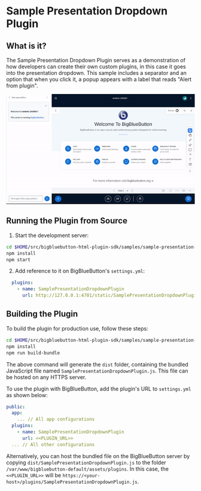 # Sample Presentation Dropdown Plugin

## What is it?

The Sample Presentation Dropdown Plugin serves as a demonstration of how developers can create their own custom plugins, in this case it goes into the presentation dropdown. This sample includes a separator and an option that when you click it, a popup appears with a label that reads "Alert from plugin".

![Gif of plugin demo](./public/assets/plugin.gif)

## Running the Plugin from Source

1. Start the development server:

```bash
cd $HOME/src/bigbluebutton-html-plugin-sdk/samples/sample-presentation-dropdown-plugin
npm install
npm start
```

2. Add reference to it on BigBlueButton's `settings.yml`:

```yaml
  plugins:
    - name: SamplePresentationDropdownPlugin
      url: http://127.0.0.1:4701/static/SamplePresentationDropdownPlugin.js
```

## Building the Plugin

To build the plugin for production use, follow these steps:

```bash
cd $HOME/src/bigbluebutton-html-plugin-sdk/samples/sample-presentation-dropdown-plugin
npm install
npm run build-bundle
```

The above command will generate the `dist` folder, containing the bundled JavaScript file named `SamplePresentationDropdownPlugin.js`. This file can be hosted on any HTTPS server.

To use the plugin with BigBlueButton, add the plugin's URL to `settings.yml` as shown below:

```yaml
public:
  app:
    ... // All app configurations
  plugins:
    - name: SamplePresentationDropdownPlugin
      url: <<PLUGIN_URL>>
  ... // All other configurations
```

Alternatively, you can host the bundled file on the BigBlueButton server by copying `dist/SamplePresentationDropdownPlugin.js` to the folder `/var/www/bigbluebutton-default/assets/plugins`. In this case, the `<<PLUGIN_URL>>` will be `https://<your-host>/plugins/SamplePresentationDropdownPlugin.js`.
